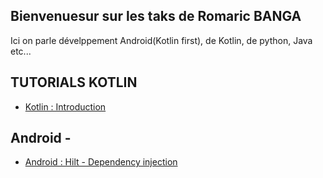## Bienvenuesur sur les taks de Romaric BANGA
   
Ici on parle dévelppement Android(Kotlin first), de Kotlin, de python, Java etc...
   
   
## TUTORIALS KOTLIN
  - [Kotlin : Introduction](https://docs.google.com/presentation/d/1s4Rtwm6m5EH54N0aOjj97T3tla9rQOGHwv1TPQjDFZg/edit?usp=sharing)
   
## Android - 
  - [Android : Hilt - Dependency injection](https://github.com/bangaromaric/repos-talk/tree/main/hilt-mvvm)
                                                                                                 
